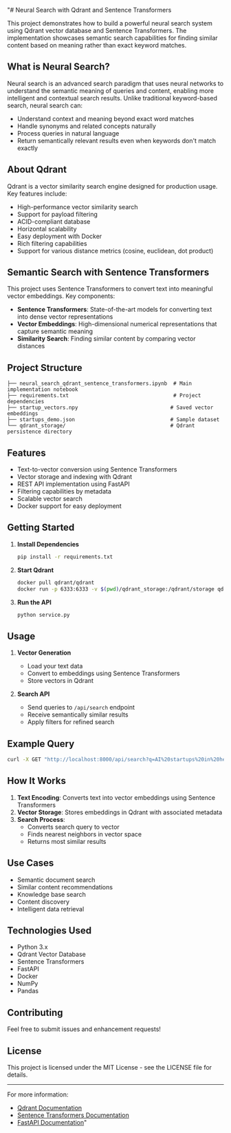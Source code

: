"# Neural Search with Qdrant and Sentence Transformers

This project demonstrates how to build a powerful neural search system using Qdrant vector database and Sentence Transformers. The implementation showcases semantic search capabilities for finding similar content based on meaning rather than exact keyword matches.

## What is Neural Search?

Neural search is an advanced search paradigm that uses neural networks to understand the semantic meaning of queries and content, enabling more intelligent and contextual search results. Unlike traditional keyword-based search, neural search can:

- Understand context and meaning beyond exact word matches
- Handle synonyms and related concepts naturally
- Process queries in natural language
- Return semantically relevant results even when keywords don't match exactly

## About Qdrant

Qdrant is a vector similarity search engine designed for production usage. Key features include:

- High-performance vector similarity search
- Support for payload filtering
- ACID-compliant database
- Horizontal scalability
- Easy deployment with Docker
- Rich filtering capabilities
- Support for various distance metrics (cosine, euclidean, dot product)

## Semantic Search with Sentence Transformers

This project uses Sentence Transformers to convert text into meaningful vector embeddings. Key components:

- **Sentence Transformers**: State-of-the-art models for converting text into dense vector representations
- **Vector Embeddings**: High-dimensional numerical representations that capture semantic meaning
- **Similarity Search**: Finding similar content by comparing vector distances

## Project Structure

```
├── neural_search_qdrant_sentence_transformers.ipynb  # Main implementation notebook
├── requirements.txt                                  # Project dependencies
├── startup_vectors.npy                              # Saved vector embeddings
├── startups_demo.json                               # Sample dataset
└── qdrant_storage/                                  # Qdrant persistence directory
```

## Features

- Text-to-vector conversion using Sentence Transformers
- Vector storage and indexing with Qdrant
- REST API implementation using FastAPI
- Filtering capabilities by metadata
- Scalable vector search
- Docker support for easy deployment

## Getting Started

1. **Install Dependencies**
   ```bash
   pip install -r requirements.txt
   ```

2. **Start Qdrant**
   ```bash
   docker pull qdrant/qdrant
   docker run -p 6333:6333 -v $(pwd)/qdrant_storage:/qdrant/storage qdrant/qdrant
   ```

3. **Run the API**
   ```bash
   python service.py
   ```

## Usage

1. **Vector Generation**
   - Load your text data
   - Convert to embeddings using Sentence Transformers
   - Store vectors in Qdrant

2. **Search API**
   - Send queries to `/api/search` endpoint
   - Receive semantically similar results
   - Apply filters for refined search

## Example Query

```bash
curl -X GET "http://localhost:8000/api/search?q=AI%20startups%20in%20healthcare"
```

## How It Works

1. **Text Encoding**: Converts text into vector embeddings using Sentence Transformers
2. **Vector Storage**: Stores embeddings in Qdrant with associated metadata
3. **Search Process**: 
   - Converts search query to vector
   - Finds nearest neighbors in vector space
   - Returns most similar results

## Use Cases

- Semantic document search
- Similar content recommendations
- Knowledge base search
- Content discovery
- Intelligent data retrieval

## Technologies Used

- Python 3.x
- Qdrant Vector Database
- Sentence Transformers
- FastAPI
- Docker
- NumPy
- Pandas

## Contributing

Feel free to submit issues and enhancement requests!

## License

This project is licensed under the MIT License - see the LICENSE file for details.

---

For more information:
- [Qdrant Documentation](https://qdrant.tech/documentation/)
- [Sentence Transformers Documentation](https://www.sbert.net/)
- [FastAPI Documentation](https://fastapi.tiangolo.com/)" 
